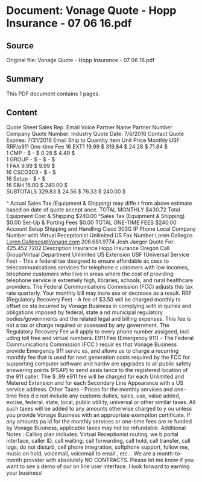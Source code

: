 # Document: Vonage Quote - Hopp Insurance - 07 06 16.pdf

## Source
Original file: Vonage Quote - Hopp Insurance - 07 06 16.pdf

## Summary
This PDF document contains 1 pages.

## Content
Quote Sheet 
Sales Rep. Email Voice Partner Name Partner Number Company Quote Number: 
Industry Quote Date: 7/6/2016 
Contact Quote Expires: 7/31/2016 
Email Ship to 
Quantity Item Unit Price Monthly USF RRF/e911 One-time Fee 
16 EXT1 19.99 $                   319.84 $          24.28 $                  71.84 $                  
1 CMP - $                       - $                0.28 $                    4.49 $                    
1 GROUP - $                       - $                - $                      
1 FAX 9.99 $                     9.99 $              
16 CSCO303 - $                       - $                           
16 Setup - $                       - $                           
16 S&H 15.00 $                   240.00 $                     
SUBTOTALS 329.83 $          24.56 $                  76.33 $                  240.00 $                     
 
^ Actual Sales Tax (Equipment & Shipping) may diffe r from above estimate based on date of quote accept ance. TOTAL MONTHLY $430.72 Total Equipment Cost & Shipping $240.00 
^Sales Tax (Equipment & Shipping) $0.00 
Set-Up & Porting Fees $0.00 
TOTAL ONE-TIME FEES $240.00 Account Setup Shipping and Handling Cisco 303G IP Phone Local Company Number with Virtual Receptionist Unlimited US Fax Number Loren Gallegos 
Loren.Gallegos@Vonage.com 
206.681.9774 
Josh Jaeger 
Quote For: 425.452.7202 
Description Insurance Hopp Insurance 
Oregon 
Call Group/Virtual Department Unlimited US Extension 
USF (Universal Service Fee) - This a federal tax designed to ensure affordable ac cess to telecommunications services for telephone c ustomers with low incomes, telephone customers who l ive in areas where the cost of providing telephone service is extremely high, libraries, schools, and rural healthcare providers. 
The Federal Communications Commission (FCC) adjusts this tax rate quarterly. Your monthly bill may incre ase or decrease as a result. 
RRF (Regulatory Recovery Fee) - A fee of $3.50 will be charged monthly to offset co sts incurred by Vonage Business in complying with in quiries and obligations imposed by federal, state a nd municipal regulatory bodies/governments and the related legal and billing expenses. This fee is not a tax or charge required or 
assessed by any government. The Regulatory Recovery Fee will apply to every phone number assigned, incl uding toll free and virtual numbers. 
E911 Fee (Emergency 911) - The Federal Communications Commission (FCC ) requir es that Vonage Business provide Emergency 911 servic es, and allows us to charge a recurring monthly fee  that is used for next generation costs required by  the FCC for supporting computer software and hardw are upgrades to all 
public safety answering points (PSAP) to send assis tance to the registered location of the 911 caller. The $ .99 e911 fee will be charged for each Unlimited  and Metered Extension and for each Secondary Line Appearance with a US service address. 
Other Taxes - Prices for the monthly services and one-time fees d o not include any customs duties, sales, use, value  added, excise, federal, state, local, public utili ty, universal or other similar taxes. All such taxes  will be added to any amounts otherwise charged to y ou unless you provide Vonage Business with an 
appropriate exemption certificate. If any amounts pa id for the monthly services or one-time fees are re funded by Vonage Business, applicable taxes may not  be refundable. 
Additional Notes :
Calling plan includes: Virtual Receptionist routing, we b portal interface, caller ID, call waiting, call 
forwarding, call hold, call transfer, call logs, do not disturb, cell phone integration, softphone support, 
follow me, music on hold, voicemail, voicemail to email , etc... 
We are a month-to-month provider with absolutely NO CONTRACTS. 
Please let me know if you want to see a demo of our on line user interface. 
I look forward to earning your business! 

